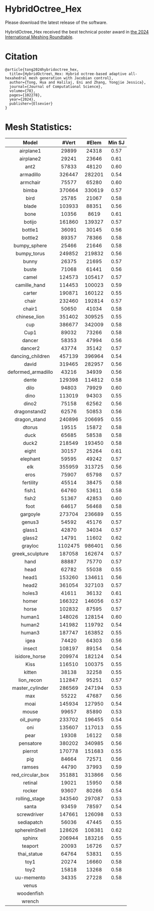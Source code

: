 # HybridOctree_Hex
Please download the latest release of the software.

HybridOctree_Hex received the best technical poster award in [the 2024 International Meshing Roundtable](https://internationalmeshingroundtable.com/awards/).

# Citation
```angular2html
@article{tong2024hybridoctree_hex,
  title={HybridOctree\_Hex: Hybrid octree-based adaptive all-hexahedral mesh generation with Jacobian control},
  author={Tong, Hua and Halilaj, Eni and Zhang, Yongjie Jessica},
  journal={Journal of Computational Science},
  volume={78},
  pages={102278},
  year={2024},
  publisher={Elsevier}
}
```

# Mesh Statistics:
|Model|#Vert|#Elem|Min SJ|
| :--: | :--: | :--: | :--: |
|airplane1|29899|24318|0.57|
|airplane2|29241|23646|0.61|
|ant2|57833|48120|0.60|
|armadillo|326447|282201|0.54|
|armchair|75577|65280|0.60|
|bimba|370664|330619|0.57|
|bird|25785|21067|0.58|
|blade|103933|88351|0.56|
|bone|10356|8619|0.61|
|botijo|161860|139327|0.57|
|bottle1|36091|30145|0.56|
|bottle2|89357|78366|0.58|
|bumpy_sphere|25466|21646|0.58|
|bumpy_torus|249852|219832|0.56|
|bunny|26375|21695|0.57|
|buste|71068|61441|0.56|
|camel|124573|105417|0.57|
|camille_hand|114453|100023|0.59|
|carter|190871|160122|0.55|
|chair|232460|192814|0.57|
|chair1|50650|41034|0.58|
|chinese_lion|351402|309525|0.55|
|cup|386677|342009|0.58|
|Cup1|89032|73266|0.58|
|dancer|58353|47994|0.56|
|dancer2|43774|35142|0.57|
|dancing_children|457139|396964|0.54|
|david|319465|282957|0.56|
|deformed_armadillo|43216|34939|0.56|
|dente|129398|114812|0.58|
|dilo|94803|79929|0.60|
|dino|113019|94303|0.55|
|dino2|75158|62562|0.56|
|dragonstand2|62576|50853|0.56|
|dragon_stand|240896|206695|0.55|
|dtorus|19515|15872|0.58|
|duck|65685|58538|0.58|
|duck2|218549|193450|0.58|
|eight|30157|25264|0.61|
|elephant|59595|49242|0.57|
|elk|355959|313725|0.56|
|eros|75907|65798|0.57|
|fertility|45514|38475|0.58|
|fish1|64760|53611|0.58|
|fish2|51367|42853|0.60|
|foot|64617|56468|0.58|
|gargoyle|273704|236689|0.55|
|genus3|54592|45176|0.57|
|glass1|42870|34034|0.57|
|glass2|14791|11602|0.62|
|grayloc|1102475|986401|0.56|
|greek_sculpture|187058|162674|0.57|
|hand|88887|75770|0.57|
|head|62782|55038|0.55|
|head1|153260|134611|0.56|
|head2|361054|327103|0.57|
|holes3|41611|36132|0.61|
|homer|166322|146056|0.57|
|horse|102832|87595|0.57|
|human1|148026|128154|0.60|
|human2|141982|119792|0.54|
|human3|187747|163852|0.55|
|igea|74420|64303|0.56|
|insect|108197|89154|0.54|
|isidore_horse|209974|182124|0.54|
|Kiss|116510|100375|0.55|
|kitten|38138|32258|0.55|
|lion_recon|112847|95251|0.57|
|master_cylinder|286569|247194|0.53|
|max|55222|47687|0.56|
|moai|145934|127950|0.54|
|mouse|99657|85890|0.53|
|oil_pump|233702|196455|0.54|
|oni|135607|117013|0.55|
|pear|19308|16122|0.58|
|pensatore|380202|340985|0.56|
|pierrot|170778|151683|0.55|
|pig|84664|72571|0.56|
|ramses|44790|37993|0.59|
|red_circular_box|351881|313866|0.56|
|retinal|19021|15950|0.58|
|rocker|93607|80266|0.54|
|rolling_stage|343540|297087|0.53|
|santa|93459|78597|0.54|
|screwdriver|147661|126098|0.53|
|sediapatch|56036|47445|0.55|
|sphereInShell|128626|108381|0.62|
|sphinx|206944|183216|0.55|
|teaport|20093|16726|0.57|
|thai_statue|64764|53831|0.55|
|toy1|20274|16660|0.58|
|toy2|15818|13268|0.58|
|uu-memento|34335|27228|0.58|
|venus||||
|woodenfish||||
|wrench||||
